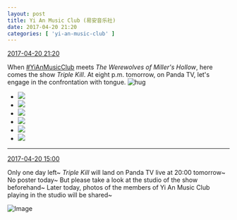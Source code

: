 ```yaml
---
layout: post
title: Yi An Music Club (易安音乐社)
date: 2017-04-20 21:20
categories: [ 'yi-an-music-club' ]
---
```


<div class="weibo-info">
  <a href="http://weibo.com/6094546964/EFq9pr9kD">2017-04-20 21:20</a>
</div>

When [#YiAnMusicClub](http://weibo.com/p/100808beae2e3e05b17b64f63ebedca39f19b2) meets *The Werewolves of Miller's Hollow*, here comes the show *Triple Kill*. At eight p.m. tomorrow, on Panda TV, let's engage in the confrontation with tongue. ![hug](http://img.t.sinajs.cn/t4/appstyle/expression/ext/normal/27/bba_org.gif)

<!-- more -->

<ul class="weibo-pic-list-2">
  <li class="weibo-pic">
    <a href="http://wx1.sinaimg.cn/mw690/006Es64Aly1fesdr01ndpj31kw28ekju.jpg"><img src="http://wx1.sinaimg.cn/thumb150/006Es64Aly1fesdr01ndpj31kw28ekju.jpg" /></a>
  </li>
  <li class="weibo-pic">
    <a href="http://wx4.sinaimg.cn/mw690/006Es64Aly1fesdscqtjzj31kw2akb2i.jpg"><img src="http://wx4.sinaimg.cn/thumb150/006Es64Aly1fesdscqtjzj31kw2akb2i.jpg" /></a>
  </li>
  <li class="weibo-pic">
    <a href="http://wx1.sinaimg.cn/mw690/006Es64Aly1fesds2oz2vj31jk2bcnpm.jpg"><img src="http://wx1.sinaimg.cn/thumb150/006Es64Aly1fesds2oz2vj31jk2bcnpm.jpg" /></a>
  </li>
  <li class="weibo-pic">
    <a href="http://wx3.sinaimg.cn/mw690/006Es64Aly1fesdqla3igj31jk2bc7wq.jpg"><img src="http://wx3.sinaimg.cn/thumb150/006Es64Aly1fesdqla3igj31jk2bc7wq.jpg" /></a>
  </li>
  <li class="weibo-pic">
    <a href="http://wx2.sinaimg.cn/mw690/006Es64Aly1fesds7b6kfj31ir2bc1l6.jpg"><img src="http://wx2.sinaimg.cn/thumb150/006Es64Aly1fesds7b6kfj31ir2bc1l6.jpg" /></a>
  </li>
  <li class="weibo-pic">
    <a href="http://wx2.sinaimg.cn/mw690/006Es64Aly1fesds3o4g3j31kw2amkjt.jpg"><img src="http://wx2.sinaimg.cn/thumb150/006Es64Aly1fesds3o4g3j31kw2amkjt.jpg" /></a>
  </li>
</ul>

---

<div class="weibo-info">
  <a href="http://weibo.com/6094546964/EFnFarTrq">2017-04-20 15:00</a>
</div>

Only one day left~ *Triple Kill* will land on Panda TV live at 20:00 tomorrow~ No poster today~ But please take a look at the studio of the show beforehand~ Later today, photos of the members of Yi An Music Club playing in the studio will be shared~

![Image](http://wx4.sinaimg.cn/mw690/006Es64Aly1fer7hlvkmej31kw0xdx6s.jpg)
